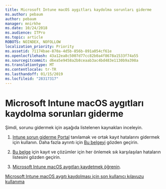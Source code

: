 ```yaml
---
title: Microsoft Intune macOS aygıtları kaydolma sorunları giderme
ms.author: pebaum
author: pebaum
manager: mnirkhe
ms.date: 10/24/2018
ms.audience: ITPro
ms.topic: article
ROBOTS: NOINDEX, NOFOLLOW
localization_priority: Priority
ms.assetid: 71174bae-870a-4d5b-856b-891a054cf61e
ms.openlocfilehash: 43a12ea8c5007d77cc82b0a4f8678a1533f74a55
ms.sourcegitcommit: d6ea5e9458a2b8ceaab3ac4bd483e1130b9a398a
ms.translationtype: MT
ms.contentlocale: tr-TR
ms.lasthandoff: 01/15/2019
ms.locfileid: "28317317"
---
```

# <a name="troubleshoot-issues-with-enrolling-macos-devices-in-microsoft-intune"></a>Microsoft Intune macOS aygıtları kaydolma sorunları giderme

Şimdi, sorunu gidermek için aşağıda listelenen kaynakları inceleyin. 
  
1. [Intune sorun giderme Portal](https://devicemanagement.microsoft.com/#blade/Microsoft_Intune_DeviceSettings/TroubleshootBlade) tanılamak ve ortak kayıt hatalarını gidermek için kullanın. Daha fazla ayrıntı için [Bu belgeyi](https://docs.microsoft.com/en-us/intune/help-desk-operators) gözden geçirin. 
    
2. [Bu belge](https://docs.microsoft.com/en-us/intune-classic/troubleshoot/troubleshoot-device-enrollment-in-intune) için kayıt ve çözümler için her önlemek sık karşılaşılan hataların listesini gözden geçirin. 
    
3. [Microsoft Intune macOS aygıtları kaydetmek öğrenin](https://docs.microsoft.com/en-us/intune/macos-enroll).
    
[Microsoft Intune macOS aygıtı kaydolması için son kullanıcı kılavuzu kullanıma](https://docs.microsoft.com/en-us/intune-user-help/enroll-your-device-in-intune-macos-cp)
  

